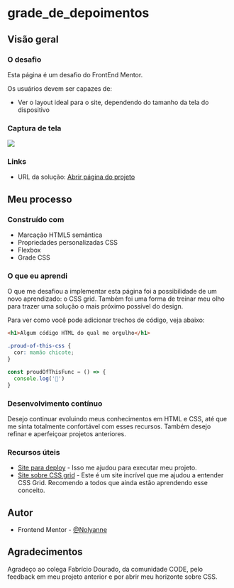 # grade_de_depoimentos

## Visão geral

### O desafio

Esta página é um desafio do FrontEnd Mentor.

Os usuários devem ser capazes de:

- Ver o layout ideal para o site, dependendo do tamanho da tela do dispositivo

### Captura de tela

![](./images/grade_de_depoimentos.jpg)


### Links

- URL da solução: [Abrir página do projeto](https://cheerful-parfait-ad9382.netlify.app/)

## Meu processo

### Construído com

- Marcação HTML5 semântica
- Propriedades personalizadas CSS
- Flexbox
- Grade CSS

### O que eu aprendi

O que me desafiou a implementar esta página foi a possibilidade de um novo aprendizado: o CSS grid. Também foi uma forma de treinar meu olho para trazer uma solução o mais próximo possível do design.


Para ver como você pode adicionar trechos de código, veja abaixo:

```html
<h1>Algum código HTML do qual me orgulho</h1>
```
```css
.proud-of-this-css {
  cor: mamão chicote;
}
```
```js
const proudOfThisFunc = () => {
  console.log('🎉')
}
```



### Desenvolvimento contínuo

Desejo continuar evoluindo meus conhecimentos em HTML e CSS, até que me sinta totalmente confortável com esses recursos. Também desejo refinar e aperfeiçoar projetos anteriores.


### Recursos úteis

- [Site para deploy](https://www.netlify.com) - Isso me ajudou para executar meu projeto. 
- [Site sobre CSS grid](https://css-tricks.com/snippets/css/complete-guide-grid/) - Este é um site incrível que me ajudou a entender CSS Grid. Recomendo a todos que ainda estão aprendendo esse conceito.


## Autor

- Frontend Mentor - [@Nolyanne](https://www.frontendmentor.io/profile/Nolyanne)



## Agradecimentos

Agradeço ao colega Fabrício Dourado, da comunidade CODE, pelo feedback em meu projeto anterior e por abrir meu horizonte sobre CSS.
